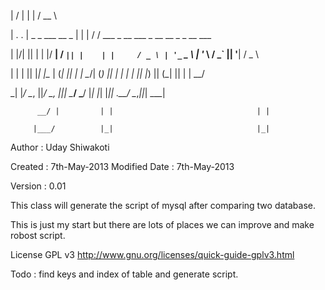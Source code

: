
|  \/  |                   | |    /  __ \                                            

| .  . | _   _  ___   __ _ | |    | /  \/  ___   _ __ ___   _ __    __ _  _ __   ___ 

| |\/| || | | |/ __| / _` || |    | |     / _ \ | '_ ` _ \ | '_ \  / _` || '__| / _ \

| |  | || |_| |\__ \| (_| || |    | \__/\| (_) || | | | | || |_) || (_| || |   |  __/

\_|  |_/ \__, ||___/ \__, ||_|     \____/ \___/ |_| |_| |_|| .__/  \__,_||_|    \___|

          __/ |         | |                                | |                       
          
         |___/          |_|                                |_|                       
         
         
         
  Author : Uday Shiwakoti
 
  Created  : 7th-May-2013
  Modified Date  : 7th-May-2013
  
  Version : 0.01
  
  This class will generate the script of mysql after comparing two database.
  
  This is just my start but there are lots of places we can improve and make robost script.
  
  License GPL v3 http://www.gnu.org/licenses/quick-guide-gplv3.html
  
  Todo :
     find keys and index of table and generate script.
